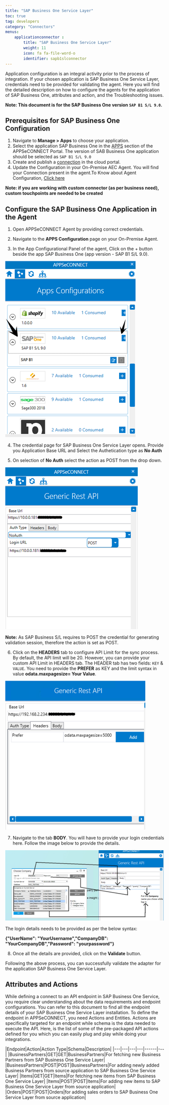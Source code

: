 ```yaml
---
title: "SAP Business One Service Layer"
toc: true
tag: developers
category: "Connectors"
menus:
    applicationconnector :
        title: "SAP Business One Service Layer"
        weight: 11
        icon: fa fa-file-word-o
        identifier: sapb1slconnector
---
```


Application configuration is an integral activity prior to the process of integration. If your chosen application is SAP Business One Service Layer, credentials need to be provided for validating the agent. 
Here you will find the detailed description on how to configure the agents for the application of SAP Business One, attributes and action, and the Troubleshooting issues.

**Note: This document is for the SAP Business One version `SAP B1 S/L 9.0`.**

## Prerequisites for SAP Business One Configuration

1. Navigate to **Manage > Apps** to choose your application.
2.	Select the application SAP Business One in the [APPS](/getting%20started/configurations/#process-of-choosing-app) section of the APPSeCONNECT Portal. The version of SAB Business One application should be selected as `SAP B1 S/L 9.0`
3.	Create and publish a [connection](/getting%20started/configurations-for-integration/#configuring-connector-while-creating-connection) in the cloud portal.
4.	Update the Configuration in your On-Premise AEC Agent. You will find your Connection present in the agent.To Know about Agent Configuration, [Click here](/deployment/Deployment-Configuration/)

**Note: if you are working with custom connector (as per business need), custom touchpoints are needed to be created**

## Configure the SAP Business One Application in the Agent

1) Open APPSeCONNECT Agent by providing correct credentials.

2) Navigate to the **APPS Configuration** page on your On-Premise Agent.

3) In the App Configurational Panel of the agent, Click on the + button beside the app SAP Business One (app version - SAP B1 S/L 9.0).

![sapsl1](/staticfiles/connectors/media/application-connector/sapsl1.PNG)

4) The credential page for SAP Business One Service Layer opens. Provide you Application Base URL and Select the Authetication type as **No Auth**

5) On selection of **No Auth** select the action as POST from the drop down.

![sapsl2](/staticfiles/connectors/media/application-connector/sapsl2.PNG)

**Note:** As SAP Business S/L requires to POST the credential for generating validation session, therefore the action is set as POST. 

6) Click on the **HEADERS** tab to configure API Limit for the sync process. By default, the API limit will be 20. However, you can provide your custom API Limit in HEADERS tab.
The HEADER tab has two fields:  `KEY` & `VALUE`. You need to provide the **PREFER** as KEY and the limit syntax in value **odata.maxpagesize= Your Value**.

![sapsl3](/staticfiles/connectors/media/application-connector/sapsl3.PNG)

7) Navigate to the tab **BODY**. You will have to provide your login credentials here. Follow the image below to provide the details.

![sapsl4](/staticfiles/connectors/media/application-connector/sapsl4.png)

The login details needs to be provided as per the below syntax:

**{"UserName": "YourUsername","CompanyDB": "YourCompanyDB","Password": "yourpassword"}**

8) Once all the details are provided, click on the **Validate** button.

Following the above process, you can successfully validate the adapter for the application SAP Business One Service Layer.

## Attributes and Actions

While defining a connect to an API endpoint in SAP Business One Service, you require clear understanding about the
data requirements and endpoint configurations. You can refer to this document to find all the endpoint 
details of your SAP Business One Service Layer installation. To define the endpoint in APPSeCONNECT, you need Actions and Entities. 
Actions are specifically targeted for an endpoint while schema is the data needed to execute the API. 
Here, is the list of some of the pre-packaged API actions defined for you which you can easily plug and play 
while doing your integrations.

|Endpoint|Action|Action Type|Schema|Description|
|---|---|---|---|------|---|
|BusinessPartners|GET|GET|BusinessPartners|For fetching new Business Partners from SAP Business One Service Layer|
|BusinessPartners|POST|POST|BusinessPartners|For adding newly added Business Partners from source application to SAP Business One Service Layer|
|Items|GET|GET|Items|For fetching new items from SAP Business One Service Layer|
|Items|POST|POST|Items|For adding new items to SAP Business One Service Layer from source application|
|Orders|POST|POST|Orders|for adding sales orders to SAP Business One Service Layer from source application|

